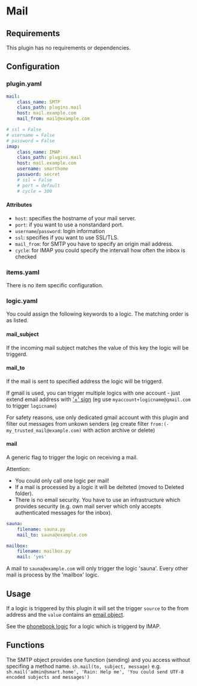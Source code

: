 # Mail

## Requirements

This plugin has no requirements or dependencies.

## Configuration

### plugin.yaml

```yaml
mail:
    class_name: SMTP
    class_path: plugins.mail
    host: mail.example.com
    mail_from: mail@example.com

# ssl = False
# username = False
# password = False
imap:
    class_name: IMAP
    class_path: plugins.mail
    host: mail.example.com
    username: smarthome
    password: secret
    # ssl = False
    # port = default
    # cycle = 300
```

#### Attributes
  * `host`: specifies the hostname of your mail server.
  * `port`: if you want to use a nonstandard port.
  * `username`/`password`: login information
  * `ssl`: specifies if you want to use SSL/TLS.
  * `mail_from`: for SMTP you have to specify an origin mail address.
  * `cycle`: for IMAP you could specify the intervall how often the inbox is checked

### items.yaml

There is no item specific configuration.

### logic.yaml

You could assign the following keywords to a logic. The matching order is as listed.

#### mail_subject

If the incoming mail subject matches the value of this key the logic will be triggerd.

#### mail_to

If the mail is sent to specified address the logic will be triggerd.

If gmail is used, you can trigger multiple logics with one account - just extend email address
with ['+' sign](https://gmail.googleblog.com/2008/03/2-hidden-ways-to-get-more-from-your.html)
(eg use `myaccount+logicname@gmail.com` to trigger `logicname`)

For safety reasons, use only dedicated gmail account with this plugin and filter out messages
from unkown senders (eg create filter `from:(-my_trusted_mail@example.com)` with action archive
or delete)


#### mail

A generic flag to trigger the logic on receiving a mail.

Attention:
   * You could only call one logic per mail!
   * If a mail is processed by a logic it will be delteted (moved to Deleted folder).
   * There is no email security. You have to use an infrastructure which provides security (e.g. own mail server which only accepts authenticated messages for the inbox).

```yaml
sauna:
    filename: sauna.py
    mail_to: sauna@example.com

mailbox:
    filename: mailbox.py
    mail: 'yes'
```

A mail to `sauna@example.com` will only trigger the logic 'sauna'. Every other mail is process by the 'mailbox' logic.

## Usage

If a logic is triggered by this plugin it will set the trigger `source` to the from address and the `value` contains an [email object](http://docs.python.org/2.6/library/email.message.html).

See the [phonebook logic](https://github.com/smarthomeNG/smarthome/wiki/Phonebook) for a logic which is triggerd by IMAP.

## Functions

The SMTP object provides one function (sending) and you access without specifing a method name.
`sh.mail(to, subject, message)` e.g. `sh.mail('admin@smart.home', 'Rain: Help me', 'You could send UTF-8 encoded subjects and messages')`
